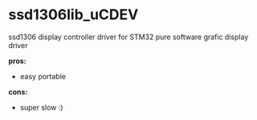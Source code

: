 # ssd1306lib_uCDEV
ssd1306 display controller driver for STM32
pure software grafic display driver

**pros:**
* easy portable

**cons:**
* super slow :)
